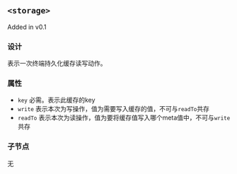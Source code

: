 ## `<storage>`

Added in v0.1

### 设计

表示一次终端持久化缓存读写动作。

### 属性

- `key` 必需。表示此缓存的key
- `write` 表示本次为写操作，值为需要写入缓存的值，不可与`readTo`共存
- `readTo` 表示本次为读操作，值为要将缓存值写入哪个meta值中，不可与`write`共存

### 子节点

无